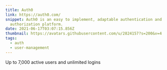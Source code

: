 ```yaml
---
title: Auth0
link: https://auth0.com/
snippet: Auth0 is an easy to implement, adaptable authentication and
  authorization platform.
date: 2021-06-17T03:07:15.856Z
thumbnail: https://avatars.githubusercontent.com/u/2824157?s=200&v=4
tags:
  - auth
  - user-management
---
```

Up to 7,000 active users and unlimited logins